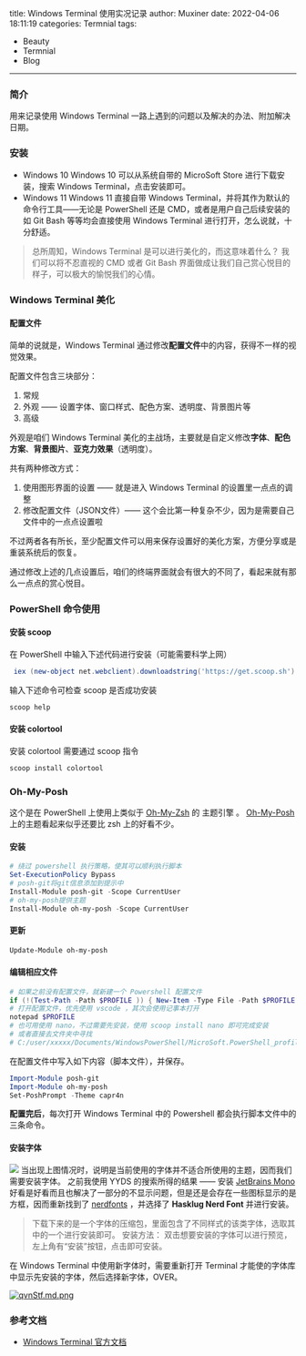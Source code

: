 title: Windows Terminal 使用实况记录
author: Muxiner
date: 2022-04-06 18:11:19
categories: Termnial
tags:
 - Beauty
 - Termnial
 - Blog
---
### 简介
用来记录使用 Windows Terminal 一路上遇到的问题以及解决的办法、附加解决日期。

### 安装
+ Windows 10
	Windows 10 可以从系统自带的 MicroSoft Store 进行下载安装，搜索 Windows Terminal，点击安装即可。
+ Windows 11
	Windows 11 直接自带 Windows Terminal，并将其作为默认的命令行工具——无论是 PowerShell 还是 CMD，或者是用户自己后续安装的如 Git Bash 等等均会直接使用 Windows Terminal 进行打开，怎么说就，十分舒适。

> 总所周知，Windows Terminal 是可以进行美化的，而这意味着什么？
> 我们可以将不忍直视的 CMD 或者 Git Bash 界面做成让我们自己赏心悦目的样子，可以极大的愉悦我们的心情。

### Windows Terminal 美化
#### 配置文件
简单的说就是，Windows Terminal 通过修改**配置文件**中的内容，获得不一样的视觉效果。

配置文件包含三块部分：
1. 常规
2. 外观 —— 设置字体、窗口样式、配色方案、透明度、背景图片等
3. 高级

外观是咱们 Windows Terminal 美化的主战场，主要就是自定义修改**字体**、**配色方案**、**背景图片**、**亚克力效果**（透明度）。

共有两种修改方式：
1. 使用图形界面的设置 —— 就是进入 Windows Terminal 的设置里一点点的调整
2. 修改配置文件（JSON文件）—— 这个会比第一种复杂不少，因为是需要自己文件中的一点点设置啦

不过两者各有所长，至少配置文件可以用来保存设置好的美化方案，方便分享或是重装系统后的恢复。

通过修改上述的几点设置后，咱们的终端界面就会有很大的不同了，看起来就有那么一点点的赏心悦目。

### PowerShell 命令使用
#### 安装 scoop
在 PowerShell 中输入下述代码进行安装（可能需要科学上网）
```PowerShell
 iex (new-object net.webclient).downloadstring('https://get.scoop.sh')
```
输入下述命令可检查 scoop 是否成功安装
```PowerShell
scoop help
```
#### 安装 colortool
安装 colortool 需要通过 scoop 指令
```PowerShell
scoop install colortool
```

### Oh-My-Posh
这个是在 PowerShell 上使用上类似于 [Oh-My-Zsh](https://ohmyz.sh/) 的 主题引擎 。
[Oh-My-Posh](https://ohmyposh.dev/) 上的主题看起来似乎还要比 zsh 上的好看不少。

#### 安装
```PowerShell
# 绕过 powershell 执行策略，使其可以顺利执行脚本
Set-ExecutionPolicy Bypass
# posh-git将git信息添加到提示中
Install-Module posh-git -Scope CurrentUser
# oh-my-posh提供主题
Install-Module oh-my-posh -Scope CurrentUser

```
#### 更新
```PowerShell
Update-Module oh-my-posh
```

#### 编辑相应文件
```PowerShell
# 如果之前没有配置文件，就新建一个 Powershell 配置文件
if (!(Test-Path -Path $PROFILE )) { New-Item -Type File -Path $PROFILE -Force }
# 打开配置文件，优先使用 vscode ，其次会使用记事本打开
notepad $PROFILE
# 也可用使用 nano，不过需要先安装，使用 scoop install nano 即可完成安装
# 或者直接去文件夹中寻找
# C:/user/xxxxx/Documents/WindowsPowerShell/MicroSoft.PowerShell_profile.ps1
```
在配置文件中写入如下内容（脚本文件），并保存。
```PowerShell
Import-Module posh-git
Import-Module oh-my-posh
Set-PoshPrompt -Theme capr4n

```
**配置完后**，每次打开 Windows Terminal 中的 Powershell 都会执行脚本文件中的三条命令。

#### 安装字体
![](https://s3.bmp.ovh/imgs/2022/04/06/6daae30b63069edd.png)
当出现上图情况时，说明是当前使用的字体并不适合所使用的主题，因而我们需要安装字体。
之前我使用 YYDS 的搜索所得的结果 —— 安装 [JetBrains Mono](https://www.jetbrains.com/zh-cn/lp/mono/) 好看是好看而且也解决了一部分的不显示问题，但是还是会存在一些图标显示的是方框，因而重新找到了 [nerdfonts](https://www.nerdfonts.com/font-downloads) ，并选择了 **Hasklug Nerd Font** 并进行安装。
> 下载下来的是一个字体的压缩包，里面包含了不同样式的该类字体，选取其中的一个进行安装即可。
> 安装方法：
> 双击想要安装的字体可以进行预览，左上角有“安装”按钮，点击即可安装。

在 Windows Terminal 中使用新字体时，需要重新打开 Terminal 才能使的字体库中显示先安装的字体，然后选择新字体，OVER。

[![qvnStf.md.png](https://s1.ax1x.com/2022/04/06/qvnStf.md.png)](https://imgtu.com/i/qvnStf)



### 参考文档
+ [Windows Terminal 官方文档](https://docs.microsoft.com/zh-cn/windows/terminal/)
